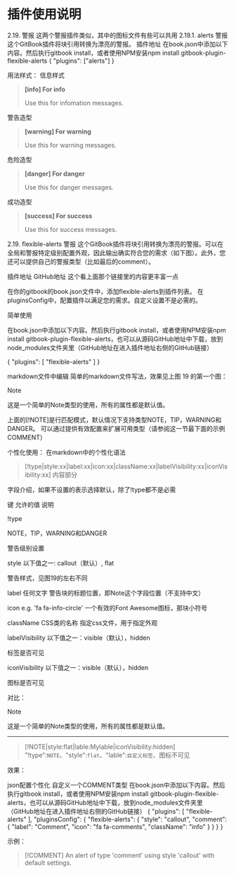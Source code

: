 # 插件使用说明
2.19. 警报
这两个警报插件类似，其中的图标文件有些可以共用
2.19.1. alerts 警报
这个GitBook插件将块引用转换为漂亮的警报。
插件地址
在book.json中添加以下内容。然后执行gitbook install，或者使用NPM安装npm install gitbook-plugin-flexible-alerts
{
    "plugins": ["alerts"]
}

用法样式：
信息样式
> **[info] For info**
>
> Use this for infomation messages.

警告造型
> **[warning] For warning**
>
> Use this for warning messages.

危险造型
> **[danger] For danger**
>
> Use this for danger messages.

成功造型
> **[success] For success**
>
> Use this for success messages.

2.19. flexible-alerts  警报
这个GitBook插件将块引用转换为漂亮的警报。可以在全局和警报特定级别配置外观，因此输出确实符合您的需求（如下图）。此外，您还可以提供自己的警报类型（比如最后的comment）。

插件地址
GitHub地址
这个看上面那个链接里的内容更丰富一点

在你的gitbook的book.json文件中，添加flexible-alerts到插件列表。
在pluginsConfig中，配置插件以满足您的需求。自定义设置不是必需的。

简单使用

在book.json中添加以下内容。然后执行gitbook install，或者使用NPM安装npm install gitbook-plugin-flexible-alerts，也可以从源码GitHub地址中下载，放到node_modules文件夹里（GitHub地址在进入插件地址右侧的GitHub链接）

{
  "plugins": [
      "flexible-alerts"
  ]
}


markdown文件中编辑
简单的markdown文件写法，效果见上图 19 的第一个图：

> [!NOTE]
> 这是一个简单的Note类型的使用，所有的属性都是默认值。

上面的[!NOTE]是行匹配模式，默认情况下支持类型NOTE，TIP，WARNING和DANGER。
可以通过提供有效配置来扩展可用类型（请参阅这一节最下面的示例COMMENT）

个性化使用：
在markdown中的个性化语法
> [!type|style:xx|label:xx|icon:xx|className:xx|labelVisibility:xx|iconVisibility:xx]
> 内容部分

字段介绍，如果不设置的表示选择默认，除了!type都不是必需

键
允许的值
说明




!type

NOTE，TIP，WARNING和DANGER

警告级别设置


style
以下值之一:  callout（默认）, flat

警告样式，见图19的左右不同


label
任何文字
警告块的标题位置，即Note这个字段位置（不支持中文）


icon
e.g. 'fa fa-info-circle'
一个有效的Font Awesome图标，那块小符号


className
CSS类的名称
指定css文件，用于指定外观


labelVisibility
以下值之一：visible（默认），hidden

标签是否可见


iconVisibility
以下值之一：visible（默认），hidden

图标是否可见



对比：
> [!NOTE]
> 这是一个简单的Note类型的使用，所有的属性都是默认值。

---

> [!NOTE|style:flat|lable:Mylable|iconVisibility:hidden]
> "!type":`NOTE`、"style":`flat`、"lable":`自定义标签`、图标不可见

效果：








json配置个性化
自定义一个COMMENT类型
在book.json中添加以下内容。然后执行gitbook install，或者使用NPM安装npm install gitbook-plugin-flexible-alerts，也可以从源码GitHub地址中下载，放到node_modules文件夹里（GitHub地址在进入插件地址右侧的GitHub链接）
{
    "plugins": [
      "flexible-alerts"
    ],
    "pluginsConfig": {
      "flexible-alerts": {
        "style": "callout",
        "comment": {
          "label": "Comment",
          "icon": "fa fa-comments",
          "className": "info"
        }
      }
    }
}

示例：
> [!COMMENT]
> An alert of type 'comment' using style 'callout' with default settings.
